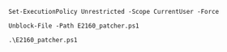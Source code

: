 `Set-ExecutionPolicy Unrestricted -Scope CurrentUser -Force`

`Unblock-File -Path E2160_patcher.ps1`

`.\E2160_patcher.ps1`
